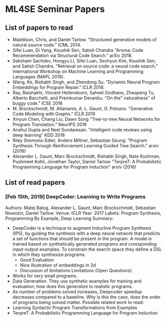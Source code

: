 # ML4SE Seminar Papers

## List of papers to read
- Maddison, Chris, and Daniel Tarlow. 
  "Structured generative models of natural source code." 
  ICML 2014.
- Sifei Luan, Di Yang, Koushik Sen, Satish Chandra
  "Aroma: Code Recommendation via Structural Code Search." 
  arXiv 2018.
- Saksham Sachdev, Hongyu Li, Sifei Luan, Seohyun Kim, Koushik Sen, and Satish Chandra. 
  "Retrieval on source code: a neural code search." 
  International Workshop on Machine Learning and Programming Languages (MAPL 2018).
- Wang, Ke, Rishabh Singh, and Zhendong Su. 
  "Dynamic Neural Program Embeddings for Program Repair."
  ICLR 2018.
- Ray, Baishakhi, Vincent Hellendoorn, Saheel Godhane, Zhaopeng Tu, Alberto Bacchelli, and Premkumar Devanbu. 
  "On the" naturalness" of buggy code." 
  ICSE 2016
- M. Brockschmidt, M. Allamanis, A. L. Gaunt, O. Polozov. 
  "Generative Code Modeling with Graphs."
  ICLR 2019
- Xinyun Chen, Chang Liu, Dawn Song
  "Tree-to-tree Neural Networks for Program Translation." 
  NeurIPS 2018
- Anshul Gupta and Neel Sundaresan.
  "Intelligent code reviews using deep learning"
  KDD 2018
- Riley Simmons-Edler, Anders Miltner, Sebastian Seung:
  "Program Synthesis Through Reinforcement Learning Guided Tree Search." 
  arxiv (2018)
- Alexander L. Gaunt, Marc Brockschmidt, Rishabh Singh, Nate Kushman, Pushmeet Kohli, Jonathan Taylor, Daniel Tarlow
  "TerpreT: A Probabilistic Programming Language for Program Induction"
  arxiv (2016)

## List of read papers

### [Feb 15th, 2019] DeepCoder: Learning to Write Programs
Authors: Matej Balog, Alexander L. Gaunt, Marc Brockschmidt, Sebastian Nowozin, Daniel Tarlow.
Venue: ICLR
Year: 2017
Labels: Program Synthesis, Programming By Example, Deep Learning
Summary:
- DeepCoder is a technique to augment Inductive Program Synthesis
  (IPS), by guiding the synthesis with a deep neural network that
  predicts a set of functions that should be present in the program. A
  model is trained based on synthetically generated programs and
  coresponding input-output examples. To constrain the search space
  they define a DSL in which they synthesize programs.
  + Good Evaluation
  + Nice illustration of embeddings in 2d
  + Discussion of limitations
Limitations (Open Questions): 
- Works for very small programs.
- Data Generation. They use synthetic examples for training and
  evaluation; how does this generalize to realistic programs.
- As number of problems solved increases, Deepcoder speedup decreases
  compared to a baseline. Why is this the case, does the order of
  programs being solved matter.
Possible related work to read:
- Learning Syntactic Program Transformations from Examples
- TerpreT: A Probabilistic Programming Language for Program Induction
